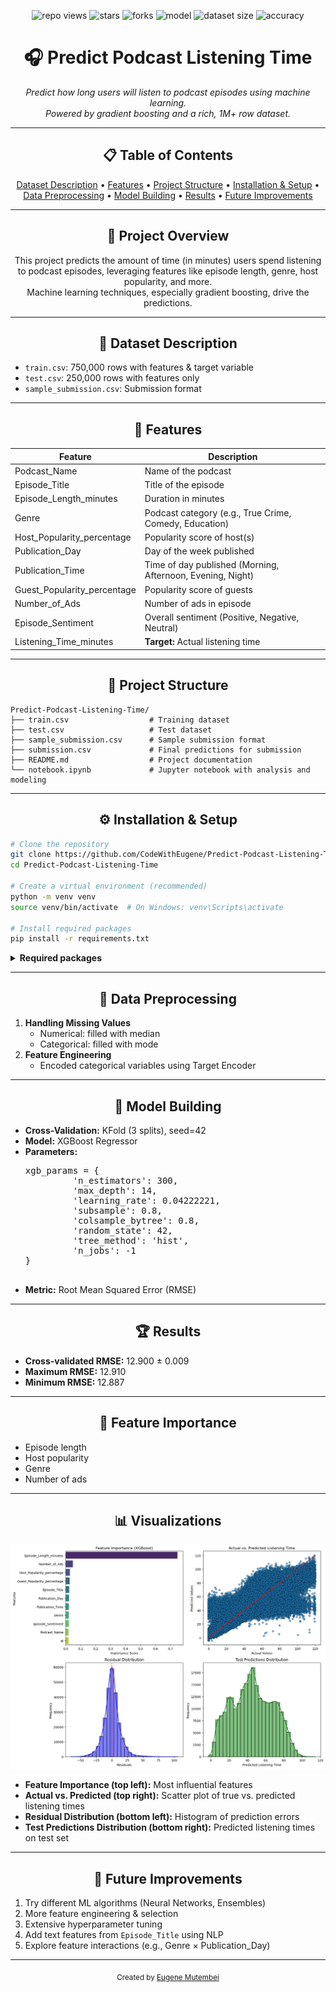 <!-- Banner & Badges -->
<p align="center">
    <img src="https://komarev.com/ghpvc/?username=Predict-Podcast-Listening-Time&label=Repo%20views&color=blue&style=flat" alt="repo views" />
    <img src="https://img.shields.io/github/stars/CodeWithEugene/Predict-Podcast-Listening-Time?label=Stars&style=flat&color=yellow" alt="stars" />
    <img src="https://img.shields.io/github/forks/CodeWithEugene/Predict-Podcast-Listening-Time?label=Forks&style=flat&color=brightgreen" alt="forks" />
    <img src="https://img.shields.io/badge/ML%20Model-Gradient%20Boosting-blueviolet?style=flat" alt="model" />
    <img src="https://img.shields.io/badge/Dataset%20Size-1M%2B%20Rows-orange?style=flat" alt="dataset size" />
    <img src="https://img.shields.io/badge/Accuracy-12.9%20RMSE-lightgrey?style=flat" alt="accuracy" />
</p>

<h1 align="center">🎧 Predict Podcast Listening Time</h1>

<p align="center">
    <em>
        Predict how long users will listen to podcast episodes using machine learning.<br>
        Powered by gradient boosting and a rich, 1M+ row dataset.
    </em>
</p>

---

<h2 align="center">📋 Table of Contents</h2>

<p align="center">
    <a href="#dataset-description">Dataset Description</a> •
    <a href="#features">Features</a> •
    <a href="#project-structure">Project Structure</a> •
    <a href="#installation--setup">Installation & Setup</a> •
    <a href="#data-preprocessing">Data Preprocessing</a> •
    <a href="#model-building">Model Building</a> •
    <a href="#results">Results</a> •
    <a href="#future-improvements">Future Improvements</a>
</p>

---

<h2 align="center">📝 Project Overview</h2>

<p align="center">
    This project predicts the amount of time (in minutes) users spend listening to podcast episodes, leveraging features like episode length, genre, host popularity, and more.<br>
    Machine learning techniques, especially gradient boosting, drive the predictions.
</p>

---

<h2 align="center">📂 Dataset Description</h2>

<ul>
    <li><code>train.csv</code>: 750,000 rows with features & target variable</li>
    <li><code>test.csv</code>: 250,000 rows with features only</li>
    <li><code>sample_submission.csv</code>: Submission format</li>
</ul>

---

<h2 align="center">🔑 Features</h2>

<table align="center">
    <thead>
        <tr>
            <th>Feature</th>
            <th>Description</th>
        </tr>
    </thead>
    <tbody>
        <tr><td>Podcast_Name</td><td>Name of the podcast</td></tr>
        <tr><td>Episode_Title</td><td>Title of the episode</td></tr>
        <tr><td>Episode_Length_minutes</td><td>Duration in minutes</td></tr>
        <tr><td>Genre</td><td>Podcast category (e.g., True Crime, Comedy, Education)</td></tr>
        <tr><td>Host_Popularity_percentage</td><td>Popularity score of host(s)</td></tr>
        <tr><td>Publication_Day</td><td>Day of the week published</td></tr>
        <tr><td>Publication_Time</td><td>Time of day published (Morning, Afternoon, Evening, Night)</td></tr>
        <tr><td>Guest_Popularity_percentage</td><td>Popularity score of guests</td></tr>
        <tr><td>Number_of_Ads</td><td>Number of ads in episode</td></tr>
        <tr><td>Episode_Sentiment</td><td>Overall sentiment (Positive, Negative, Neutral)</td></tr>
        <tr><td>Listening_Time_minutes</td><td><b>Target:</b> Actual listening time</td></tr>
    </tbody>
</table>

---

<h2 align="center">📁 Project Structure</h2>

```text
Predict-Podcast-Listening-Time/
├── train.csv                  # Training dataset
├── test.csv                   # Test dataset
├── sample_submission.csv      # Sample submission format
├── submission.csv             # Final predictions for submission
├── README.md                  # Project documentation
└── notebook.ipynb             # Jupyter notebook with analysis and modeling
```

---

<h2 align="center">⚙️ Installation & Setup</h2>

```bash
# Clone the repository
git clone https://github.com/CodeWithEugene/Predict-Podcast-Listening-Time.git
cd Predict-Podcast-Listening-Time

# Create a virtual environment (recommended)
python -m venv venv
source venv/bin/activate  # On Windows: venv\Scripts\activate

# Install required packages
pip install -r requirements.txt
```

<details>
    <summary><b>Required packages</b></summary>

    ```
    pandas
    numpy
    scikit-learn
    xgboost
    lightgbm
    catboost
    matplotlib
    seaborn
    category_encoders
    ```
</details>

---

<h2 align="center">🧹 Data Preprocessing</h2>

<ol>
    <li><b>Handling Missing Values</b>
        <ul>
            <li>Numerical: filled with median</li>
            <li>Categorical: filled with mode</li>
        </ul>
    </li>
    <li><b>Feature Engineering</b>
        <ul>
            <li>Encoded categorical variables using Target Encoder</li>
        </ul>
    </li>
</ol>

---

<h2 align="center">🤖 Model Building</h2>

<ul>
    <li><b>Cross-Validation:</b> KFold (3 splits), seed=42</li>
    <li><b>Model:</b> XGBoost Regressor</li>
    <li><b>Parameters:</b>
        <pre>
xgb_params = {
         'n_estimators': 300,
         'max_depth': 14,
         'learning_rate': 0.04222221,
         'subsample': 0.8,
         'colsample_bytree': 0.8,
         'random_state': 42,
         'tree_method': 'hist',
         'n_jobs': -1
}
        </pre>
    </li>
    <li><b>Metric:</b> Root Mean Squared Error (RMSE)</li>
</ul>

---

<h2 align="center">🏆 Results</h2>

<ul>
    <li><b>Cross-validated RMSE:</b> 12.900 ± 0.009</li>
    <li><b>Maximum RMSE:</b> 12.910</li>
    <li><b>Minimum RMSE:</b> 12.887</li>
</ul>

---

<h2 align="center">🌟 Feature Importance</h2>

<ul>
    <li>Episode length</li>
    <li>Host popularity</li>
    <li>Genre</li>
    <li>Number of ads</li>
</ul>

---

<h2 align="center">📊 Visualizations</h2>

<p align="center">
    <img src="images/image.png" alt="Model Results Visualization" width="900"/>
</p>

<ul>
    <li><b>Feature Importance (top left):</b> Most influential features</li>
    <li><b>Actual vs. Predicted (top right):</b> Scatter plot of true vs. predicted listening times</li>
    <li><b>Residual Distribution (bottom left):</b> Histogram of prediction errors</li>
    <li><b>Test Predictions Distribution (bottom right):</b> Predicted listening times on test set</li>
</ul>

---

<h2 align="center">🚀 Future Improvements</h2>

<ol>
    <li>Try different ML algorithms (Neural Networks, Ensembles)</li>
    <li>More feature engineering & selection</li>
    <li>Extensive hyperparameter tuning</li>
    <li>Add text features from <code>Episode_Title</code> using NLP</li>
    <li>Explore feature interactions (e.g., Genre × Publication_Day)</li>
</ol>

---

<p align="center">
    <sub>Created by <a href="https://eugeniuss.netlify.app/">Eugene Mutembei</a></sub>
</p>

